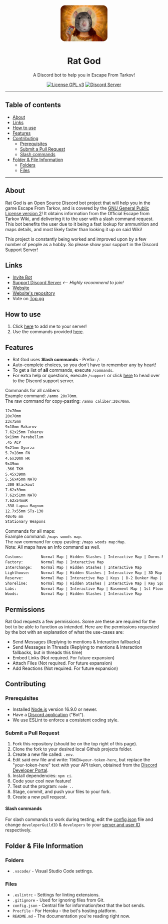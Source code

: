 <h1 align="center"><img src="assets/RG.png" alt="Rat God" width="150" /></h1>

<h1 align="center">Rat God</h1>

<p align="center">
	A Discord bot to help you in Escape From Tarkov!
</p>
<p align="center">
	<a href="LICENSE"><img src="https://badgen.net/badge/License/GPL%20v3/blue" alt="License GPL v3" /></a>
	<a href="https://discord.com/invite/kg7VfRQ9Xw"><img src="https://badgen.net/discord/online-members/kg7VfRQ9Xw?icon=discord&label" alt="Discord Server" /></a>
</p>

- - -

## Table of contents

- [About](#about)
- [Links](#links)
- [How to use](#how-to-use)
- [Features](#features)
- [Contributing](#contributing)
	- [Prerequisites](#prerequisites)
	- [Submit a Pull Request](#submit-a-pull-request)
	- [Slash commands](#slash-commands)
- [Folder & File Information](#folder--file-information)
	- [Folders](#folders)
	- [Files](#files)

- - -

## About

Rat God is an Open Source Discord bot project that will help you in the game Escape From Tarkov, and is covered by the [GNU General Public License version 2](LICENSE)! It obtains information from the Official Escape from Tarkov Wiki, and delivering it to the user with a slash command request. This bot benefits the user due to it being a fast lookup for ammunition and maps details, and most likely faster than looking it up on said Wiki!

This project is constantly being worked and improved upon by a few number of people as a hobby. So please show your support in the Discord Support Server!

## Links

- [Invite Bot](https://discord.com/api/oauth2/authorize?client_id=864572952275714059&permissions=274877958208&scope=bot%20applications.commands)
- [Support Discord Server](https://discord.com/invite/kg7VfRQ9Xw) *<-- Highly recommend to join!*
- [Website](https://rat-god-website.herokuapp.com/)
- [Website's repository](https://github.com/Froggi22/Rat-God-Website)
- Vote on [Top.gg](https://top.gg/bot/864572952275714059/vote)

## How to use

1. Click [here](https://discord.com/api/oauth2/authorize?client_id=864572952275714059&permissions=274877958208&scope=bot%20applications.commands) to add me to your server!
2. Use the commands provided [here](#features).

## Features

- Rat God uses **Slash commands** - Prefix: `/`.
- Auto-complete choices, so you don't have to remember any by heart!
- To get a list of **all** commands, execute `/commands`.
- For extra help or questions, execute `/support` or click [here](https://discord.com/invite/kg7VfRQ9Xw) to head over to the Discord support server.

Commands for all calibers:\
Example command: `/ammo 20x70mm`.\
The raw command for copy-pasting: `/ammo caliber:20x70mm`.

```txt
12x70mm
20x70mm
23x75mm
9x18mm Makarov
7.62x25mm Tokarev
9x19mm Parabellum
.45 ACP
9x21mm Gyurza
5.7x28mm FN
4.6x30mm HK
9x39mm
.366 TKM
5.45x39mm
5.56x45mm NATO
.300 Blackout
7.62x39mm
7.62x51mm NATO
7.62x54mmR
.338 Lapua Magnum
12.7x55mm STs-130
40x46 mm
Stationary Weapons
```

Commands for all maps:\
Example command: `/maps woods map`.\
The raw command for copy-pasting: `/maps woods map:Map`.\
Note: All maps have an Info command as well.

```txt
Customs:        Normal Map | Hidden Stashes | Interactive Map | Dorms Map | 3D Map
Factory:        Normal Map | Interactive Map
Interchange:    Normal Map | Hidden Stashes | Interactive Map
Lighthouse:     Normal Map | Hidden Stashes | Interactive Map | 3D Map
Reserve:        Normal Map | Interactive Map | Keys | D-2 Bunker Map | 3D Map
Shoreline:      Normal Map | Hidden Stashes | Interactive Map | Key Spawns | Resort Map | 3D Map
Labs:           Normal Map | Interactive Map | Basement Map | 1st Floor Map | 2nd Floor Map | 3D Map
Woods:          Normal Map | Hidden Stashes | Interactive Map
```

## Permissions
Rat God requests a few permissions. Some are these are required for the bot to be able to function as intended. Here are the permissions requested by the bot with an explanation of what the use-cases are:
- Send Messages (Replying to mentions & Interaction fallbacks)
- Send Messages in Threads (Replying to mentions & Interaction fallbacks, but in threads this time)
- Embed Links (Not required. For future expansion)
- Attach Files (Not required. For future expansion)
- Add Reactions (Not required. For future expansion)

## Contributing

### Prerequisites

- Installed [Node.js](https://nodejs.org/en/) version 16.9.0 or newer.
- Have a [Discord application](https://discord.com/developers/applications) ("Bot").
- We use ESLint to enforce a consistent coding style.

### Submit a Pull Request

1. Fork this repository (should be on the top right of this page).
2. Clone the fork to your desired local Github projects folder.
3. Create a new file called: `.env`.
4. Edit said env file and write: `TOKEN=your-token-here`, but replace the "your-token-here" text with your API token, obtained from the [Discord Developer Portal](https://discord.com/developers/applications).
5. Install dependencies: `npm ci`.
6. Code your cool new feature!
7. Test out the program: `node .`.
8. Stage, commit, and push your files to your fork.
9. Create a new pull request.

#### Slash commands

For slash commands to work during testing, edit the [config.json](config.json) file and change `developerGuildID` & `developers` to your [server and user ID](https://support.discord.com/hc/en-us/articles/206346498-Where-can-I-find-my-User-Server-Message-ID-) respectively.

## Folder & File Information

### Folders

- `.vscode/` - Visual Studio Code settings.

### Files

- `.eslintrc` - Settings for linting extensions.
- `.gitignore` - Used for ignoring files from Git.
- `config.json` - Central file for information/text that the bot sends.
- `Procfile` - For Heroku - the bot's hosting platform.
- `README.md` - The documentation you're reading right now.
